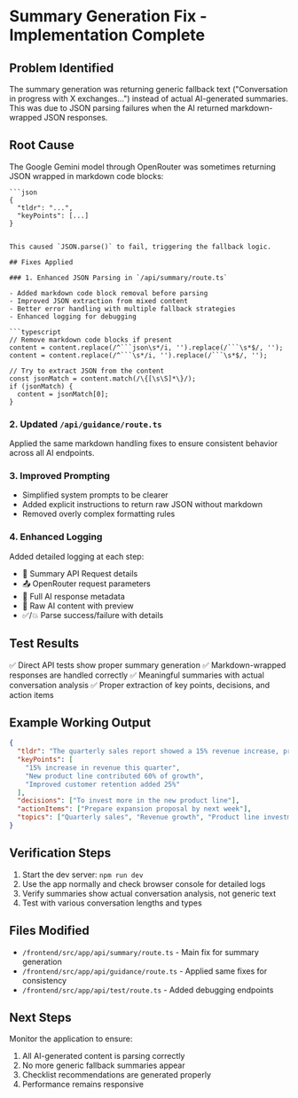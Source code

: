 # Summary Generation Fix - Implementation Complete

## Problem Identified

The summary generation was returning generic fallback text ("Conversation in progress with X exchanges...") instead of actual AI-generated summaries. This was due to JSON parsing failures when the AI returned markdown-wrapped JSON responses.

## Root Cause

The Google Gemini model through OpenRouter was sometimes returning JSON wrapped in markdown code blocks:
```
```json
{
  "tldr": "...",
  "keyPoints": [...]
}
```
```

This caused `JSON.parse()` to fail, triggering the fallback logic.

## Fixes Applied

### 1. Enhanced JSON Parsing in `/api/summary/route.ts`

- Added markdown code block removal before parsing
- Improved JSON extraction from mixed content
- Better error handling with multiple fallback strategies
- Enhanced logging for debugging

```typescript
// Remove markdown code blocks if present
content = content.replace(/^```json\s*/i, '').replace(/```\s*$/, '');
content = content.replace(/^```\s*/i, '').replace(/```\s*$/, '');

// Try to extract JSON from the content
const jsonMatch = content.match(/\{[\s\S]*\}/);
if (jsonMatch) {
  content = jsonMatch[0];
}
```

### 2. Updated `/api/guidance/route.ts`

Applied the same markdown handling fixes to ensure consistent behavior across all AI endpoints.

### 3. Improved Prompting

- Simplified system prompts to be clearer
- Added explicit instructions to return raw JSON without markdown
- Removed overly complex formatting rules

### 4. Enhanced Logging

Added detailed logging at each step:
- 🚀 Summary API Request details
- 📤 OpenRouter request parameters
- 🤖 Full AI response metadata
- 📝 Raw AI content with preview
- ✅/💥 Parse success/failure with details

## Test Results

✅ Direct API tests show proper summary generation
✅ Markdown-wrapped responses are handled correctly
✅ Meaningful summaries with actual conversation analysis
✅ Proper extraction of key points, decisions, and action items

## Example Working Output

```json
{
  "tldr": "The quarterly sales report showed a 15% revenue increase, primarily driven by the new product line and improved customer retention, leading to a decision to invest more in the new product line.",
  "keyPoints": [
    "15% increase in revenue this quarter",
    "New product line contributed 60% of growth",
    "Improved customer retention added 25%"
  ],
  "decisions": ["To invest more in the new product line"],
  "actionItems": ["Prepare expansion proposal by next week"],
  "topics": ["Quarterly sales", "Revenue growth", "Product line investment"]
}
```

## Verification Steps

1. Start the dev server: `npm run dev`
2. Use the app normally and check browser console for detailed logs
3. Verify summaries show actual conversation analysis, not generic text
4. Test with various conversation lengths and types

## Files Modified

- `/frontend/src/app/api/summary/route.ts` - Main fix for summary generation
- `/frontend/src/app/api/guidance/route.ts` - Applied same fixes for consistency
- `/frontend/src/app/api/test/route.ts` - Added debugging endpoints

## Next Steps

Monitor the application to ensure:
1. All AI-generated content is parsing correctly
2. No more generic fallback summaries appear
3. Checklist recommendations are generated properly
4. Performance remains responsive